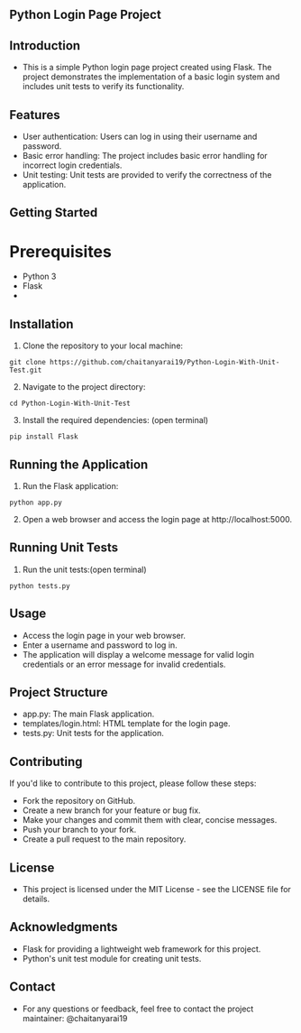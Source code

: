 ## Python Login Page Project

## Introduction
- This is a simple Python login page project created using Flask. The project demonstrates the implementation of a basic login system and includes unit tests to verify its functionality.

## Features
- User authentication: Users can log in using their username and password.
- Basic error handling: The project includes basic error handling for incorrect login credentials.
- Unit testing: Unit tests are provided to verify the correctness of the application.

## Getting Started
# Prerequisites

- Python 3
- Flask
- 
## Installation
1. Clone the repository to your local machine:
```
git clone https://github.com/chaitanyarai19/Python-Login-With-Unit-Test.git
```
2. Navigate to the project directory:
```
cd Python-Login-With-Unit-Test
```
3. Install the required dependencies: (open terminal)
```
pip install Flask
```
## Running the Application
1. Run the Flask application:
```
python app.py
```
2. Open a web browser and access the login page at http://localhost:5000.

## Running Unit Tests

1. Run the unit tests:(open terminal)
```
python tests.py
```
## Usage
- Access the login page in your web browser.
- Enter a username and password to log in.
- The application will display a welcome message for valid login credentials or an error message for invalid credentials.

## Project Structure

- app.py: The main Flask application.
- templates/login.html: HTML template for the login page.
- tests.py: Unit tests for the application.

## Contributing
If you'd like to contribute to this project, please follow these steps:

- Fork the repository on GitHub.
- Create a new branch for your feature or bug fix.
- Make your changes and commit them with clear, concise messages.
- Push your branch to your fork.
- Create a pull request to the main repository.

## License
- This project is licensed under the MIT License - see the LICENSE file for details.

## Acknowledgments
- Flask for providing a lightweight web framework for this project.
- Python's unit test module for creating unit tests.
  
## Contact
- For any questions or feedback, feel free to contact the project maintainer: @chaitanyarai19
